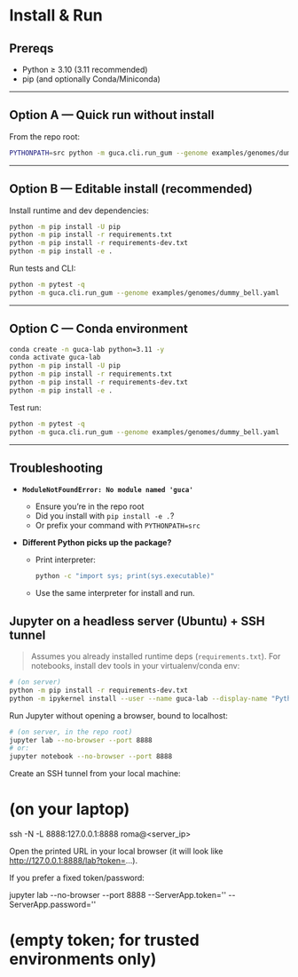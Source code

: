 # Install & Run

## Prereqs
- Python ≥ 3.10 (3.11 recommended)
- pip (and optionally Conda/Miniconda)

---

## Option A — Quick run without install
From the repo root:
```bash
PYTHONPATH=src python -m guca.cli.run_gum --genome examples/genomes/dummy_bell.yaml
```

---

## Option B — Editable install (recommended)

Install runtime and dev dependencies:

```bash
python -m pip install -U pip
python -m pip install -r requirements.txt
python -m pip install -r requirements-dev.txt
python -m pip install -e .
```

Run tests and CLI:

```bash
python -m pytest -q
python -m guca.cli.run_gum --genome examples/genomes/dummy_bell.yaml
```

---

## Option C — Conda environment

```bash
conda create -n guca-lab python=3.11 -y
conda activate guca-lab
python -m pip install -U pip
python -m pip install -r requirements.txt
python -m pip install -r requirements-dev.txt
python -m pip install -e .
```

Test run:

```bash
python -m pytest -q
python -m guca.cli.run_gum --genome examples/genomes/dummy_bell.yaml
```

---

## Troubleshooting

- **`ModuleNotFoundError: No module named 'guca'`**
  - Ensure you’re in the repo root
  - Did you install with `pip install -e .`?
  - Or prefix your command with `PYTHONPATH=src`

- **Different Python picks up the package?**
  - Print interpreter:
    ```bash
    python -c "import sys; print(sys.executable)"
    ```
  - Use the same interpreter for install and run.


## Jupyter on a headless server (Ubuntu) + SSH tunnel

> Assumes you already installed runtime deps (`requirements.txt`).
> For notebooks, install dev tools in your virtualenv/conda env:

```bash
# (on server)
python -m pip install -r requirements-dev.txt
python -m ipykernel install --user --name guca-lab --display-name "Python (guca-lab)"
```

Run Jupyter without opening a browser, bound to localhost:

```bash
# (on server, in the repo root)
jupyter lab --no-browser --port 8888
# or:
jupyter notebook --no-browser --port 8888
```
Create an SSH tunnel from your local machine:

# (on your laptop)
ssh -N -L 8888:127.0.0.1:8888 roma@<server_ip>


Open the printed URL in your local browser (it will look like http://127.0.0.1:8888/lab?token=...).

If you prefer a fixed token/password:

jupyter lab --no-browser --port 8888 --ServerApp.token='' --ServerApp.password=''
# (empty token; for trusted environments only)
